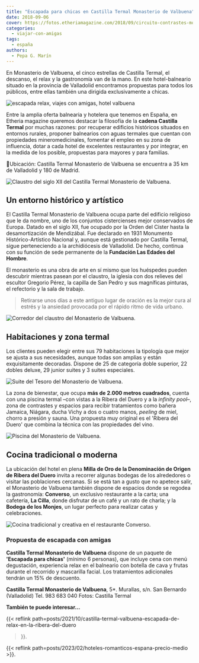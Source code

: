 ```yaml
---
title: "Escapada para chicas en Castilla Termal Monasterio de Valbuena"
date: 2018-09-06
cover: https://fotos.etheriamagazine.com/2018/09/circuito-contrastes-monasterio-valbuena.jpg
categories: 
  - viajar-con-amigas
tags: 
  - españa
authors: 
  - Pepa G. Marín
---
```


En Monasterio de Valbuena, el cinco estrellas de Castilla Termal, el descanso, el relax 
y la gastronomía van de la mano. En este hotel-balneario situado en la provincia de 
Valladolid encontramos propuestas para todos los públicos, entre ellas también una 
dirigida exclusivamente a chicas. 

![escapada relax, viajes con amigas, hotel valbuena](https://fotos.etheriamagazine.com/2018/09/escapada-relax-chicas-e1565250399236.jpg "chica nadando en una piscina")

Entre la amplia oferta balnearia y hotelera que tenemos en España, en Etheria magazine 
queremos destacar la filosofía de la **cadena Castilla Termal** por muchas razones: por 
recuperar edificios históricos situados en entornos rurales, proponer balnearios con 
aguas termales que cuentan con propiedades mineromedicinales, fomentar el empleo en su 
zona de influencia, dotar a cada hotel de excelentes restaurantes y por integrar, en la 
medida de los posible, propuestas para mayores y para familias. 

📍Ubicación: Castilla Termal Monasterio de Valbuena se encuentra a 35 km de Valladolid y 
180 de Madrid. 

![Claustro del siglo XII del Castilla Termal Monasterio de Valbuena.](https://fotos.etheriamagazine.com/2018/09/monasterio-valbuena-claustro-1-e1565250450685.jpg "Claustro del siglo XII del Castilla Termal Monasterio de Valbuena.")

## Un entorno histórico y artístico

El Castilla Termal Monasterio de Valbuena ocupa parte del edificio religioso que le da 
nombre, uno de los conjuntos cistercienses mejor conservados de Europa. Datado en el 
siglo XII, fue ocupado por la Orden del Císter hasta la desamortización de Mendizábal. 
Fue declarado en 1931 Monumento Histórico-Artístico Nacional y, aunque está gestionado 
por Castilla Termal, sigue perteneciendo a la archidiócesis de Valladolid. De hecho, 
continua con su función de sede permanente de la **Fundación Las Edades del Hombre**. 

El monasterio es una obra de arte en sí mismo que los huéspedes pueden descubrir 
mientras pasean por el claustro, la iglesia con dos relieves del escultor Gregorio 
Pérez, la capilla de San Pedro y sus magníficas pinturas, el refectorio y la sala de 
trabajo. 

> Retirarse unos días a este antiguo lugar de oración es la mejor cura al estrés y la 
> ansiedad provocada por el rápido ritmo de vida urbano. 

![Corredor del claustro del Monasterio de Valbuena.](https://fotos.etheriamagazine.com/2018/09/monasterio-valbuena-claustro-e1565250543711.jpg "Corredor del claustro del Monasterio de Valbuena.")

## Habitaciones y zona termal

Los clientes pueden elegir entre sus 79 habitaciones la tipología que mejor se ajusta a 
sus necesidades, aunque todas son amplias y están exquisitamente decoradas. Dispone de 
25 de categoría doble superior, 22 dobles deluxe, 29 junior suites y 3 suites 
especiales. 

![Suite del Tesoro del Monasterio de Valbuena.](https://fotos.etheriamagazine.com/2018/09/monasterio-valbuena-suite-tesoro-e1565250581575.jpg "Suite del Tesoro del Monasterio de Valbuena.")

La zona de bienestar, que ocupa **más de 2.000 metros cuadrados**, cuenta con una 
piscina termal –con vistas a la Ribera del Duero y a la _infinity pool_–, zona de 
contrastes y espacios para recibir tratamientos como bañera Jamaica, Niágara, ducha 
Vichy a dos o cuatro manos, _peeling_ de miel, chorro a presión y sauna. Una propuesta 
muy original es el 'Ribera del Duero' que combina la técnica con las propiedades del 
vino. 

![Piscina del Monasterio de Valbuena.](https://fotos.etheriamagazine.com/2018/09/monasterio-valbuena-balneario-e1565250611664.jpg "Piscina del Monasterio de Valbuena.")

## Cocina tradicional o moderna

La ubicación del hotel en plena **Milla de Oro de la Denominación de Origen de Ribera 
del Duero** invita a recorrer algunas bodegas de los alrededores o visitar las 
poblaciones cercanas. Si se está tan a gusto que no apetece salir, el Monasterio de 
Valbuena también dispone de espacios donde se regodea la gastronomía: **Converso**, un 
exclusivo restaurante a la carta; una cafetería, **La Cilla**, donde disfrutar de un 
café y un rato de charla; y la **Bodega de los Monjes**, un lugar perfecto para realizar 
catas y celebraciones. 

![Cocina tradicional y creativa en el restaurante Converso.](https://fotos.etheriamagazine.com/2018/09/gastronomia-monasterio-valbuena-e1565250649958.jpg "Cocina tradicional y creativa en el restaurante Converso.")

### Propuesta de escapada con amigas

**Castilla Termal Monasterio de Valbuena** dispone de un paquete de **'Escapada para 
chicas'** (mínimo 6 personas), que incluye cena con menú degustación, experiencia relax 
en el balneario con botella de cava y frutas durante el recorrido y mascarilla facial. 
Los tratamientos adicionales tendrán un 15% de descuento. 

**Castilla Termal Monasterio de Valbuena**, 5\*. Murallas, s/n. San Bernardo 
(Valladolid) Tel. 983 683 040 Fotos: Castilla Termal 

**También te puede interesar...** 

{{< reflink 
path=posts/2021/10/castilla-termal-valbuena-escapada-de-relax-en-la-ribera-del-duero 
>}}. 

{{< reflink path=posts/2023/02/hoteles-romanticos-espana-precio-medio >}}.
